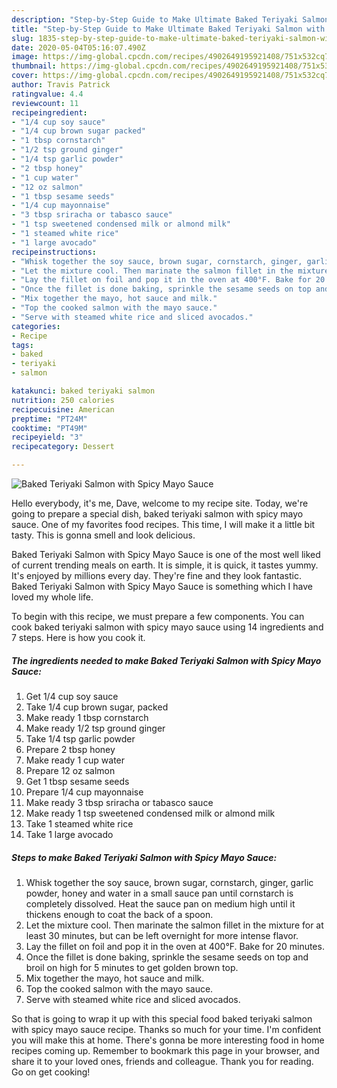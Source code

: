 ```yaml
---
description: "Step-by-Step Guide to Make Ultimate Baked Teriyaki Salmon with Spicy Mayo Sauce"
title: "Step-by-Step Guide to Make Ultimate Baked Teriyaki Salmon with Spicy Mayo Sauce"
slug: 1835-step-by-step-guide-to-make-ultimate-baked-teriyaki-salmon-with-spicy-mayo-sauce
date: 2020-05-04T05:16:07.490Z
image: https://img-global.cpcdn.com/recipes/4902649195921408/751x532cq70/baked-teriyaki-salmon-with-spicy-mayo-sauce-recipe-main-photo.jpg
thumbnail: https://img-global.cpcdn.com/recipes/4902649195921408/751x532cq70/baked-teriyaki-salmon-with-spicy-mayo-sauce-recipe-main-photo.jpg
cover: https://img-global.cpcdn.com/recipes/4902649195921408/751x532cq70/baked-teriyaki-salmon-with-spicy-mayo-sauce-recipe-main-photo.jpg
author: Travis Patrick
ratingvalue: 4.4
reviewcount: 11
recipeingredient:
- "1/4 cup soy sauce"
- "1/4 cup brown sugar packed"
- "1 tbsp cornstarch"
- "1/2 tsp ground ginger"
- "1/4 tsp garlic powder"
- "2 tbsp honey"
- "1 cup water"
- "12 oz salmon"
- "1 tbsp sesame seeds"
- "1/4 cup mayonnaise"
- "3 tbsp sriracha or tabasco sauce"
- "1 tsp sweetened condensed milk or almond milk"
- "1 steamed white rice"
- "1 large avocado"
recipeinstructions:
- "Whisk together the soy sauce, brown sugar, cornstarch, ginger, garlic powder, honey and water in a small sauce pan until cornstarch is completely dissolved. Heat the sauce pan on medium high until it thickens enough to coat the back of a spoon."
- "Let the mixture cool. Then marinate the salmon fillet in the mixture for at least 30 minutes, but can be left overnight for more intense flavor."
- "Lay the fillet on foil and pop it in the oven at 400°F. Bake for 20 minutes."
- "Once the fillet is done baking, sprinkle the sesame seeds on top and broil on high for 5 minutes to get golden brown top."
- "Mix together the mayo, hot sauce and milk."
- "Top the cooked salmon with the mayo sauce."
- "Serve with steamed white rice and sliced avocados."
categories:
- Recipe
tags:
- baked
- teriyaki
- salmon

katakunci: baked teriyaki salmon 
nutrition: 250 calories
recipecuisine: American
preptime: "PT24M"
cooktime: "PT49M"
recipeyield: "3"
recipecategory: Dessert

---
```



![Baked Teriyaki Salmon with Spicy Mayo Sauce](https://img-global.cpcdn.com/recipes/4902649195921408/751x532cq70/baked-teriyaki-salmon-with-spicy-mayo-sauce-recipe-main-photo.jpg)

Hello everybody, it's me, Dave, welcome to my recipe site. Today, we're going to prepare a special dish, baked teriyaki salmon with spicy mayo sauce. One of my favorites food recipes. This time, I will make it a little bit tasty. This is gonna smell and look delicious.

Baked Teriyaki Salmon with Spicy Mayo Sauce is one of the most well liked of current trending meals on earth. It is simple, it is quick, it tastes yummy. It's enjoyed by millions every day. They're fine and they look fantastic. Baked Teriyaki Salmon with Spicy Mayo Sauce is something which I have loved my whole life.




To begin with this recipe, we must prepare a few components. You can cook baked teriyaki salmon with spicy mayo sauce using 14 ingredients and 7 steps. Here is how you cook it.

<!--inarticleads1-->

##### The ingredients needed to make Baked Teriyaki Salmon with Spicy Mayo Sauce:

1. Get 1/4 cup soy sauce
1. Take 1/4 cup brown sugar, packed
1. Make ready 1 tbsp cornstarch
1. Make ready 1/2 tsp ground ginger
1. Take 1/4 tsp garlic powder
1. Prepare 2 tbsp honey
1. Make ready 1 cup water
1. Prepare 12 oz salmon
1. Get 1 tbsp sesame seeds
1. Prepare 1/4 cup mayonnaise
1. Make ready 3 tbsp sriracha or tabasco sauce
1. Make ready 1 tsp sweetened condensed milk or almond milk
1. Take 1 steamed white rice
1. Take 1 large avocado




<!--inarticleads2-->

##### Steps to make Baked Teriyaki Salmon with Spicy Mayo Sauce:

1. Whisk together the soy sauce, brown sugar, cornstarch, ginger, garlic powder, honey and water in a small sauce pan until cornstarch is completely dissolved. Heat the sauce pan on medium high until it thickens enough to coat the back of a spoon.
1. Let the mixture cool. Then marinate the salmon fillet in the mixture for at least 30 minutes, but can be left overnight for more intense flavor.
1. Lay the fillet on foil and pop it in the oven at 400°F. Bake for 20 minutes.
1. Once the fillet is done baking, sprinkle the sesame seeds on top and broil on high for 5 minutes to get golden brown top.
1. Mix together the mayo, hot sauce and milk.
1. Top the cooked salmon with the mayo sauce.
1. Serve with steamed white rice and sliced avocados.




So that is going to wrap it up with this special food baked teriyaki salmon with spicy mayo sauce recipe. Thanks so much for your time. I'm confident you will make this at home. There's gonna be more interesting food in home recipes coming up. Remember to bookmark this page in your browser, and share it to your loved ones, friends and colleague. Thank you for reading. Go on get cooking!
